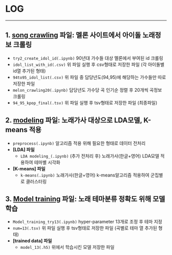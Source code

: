 # LOG
-----------------
## 1. [song crawling](https://github.com/jiminAn/Kpop_NLP_Project/tree/master/%EC%9D%B4%EC%9D%80%ED%9B%84/song%20crawling) 파일: 멜론 사이트에서 아이돌 노래정보 크롤링
  * `try2_create_idol_id(.ipynb)` 90년대 가수들 대상 멜론에서 부여된 id 크롤링
  * `idol_list_with_id(.csv)` 위 파일 실행 후 csv형태로 저장한 파일 (각 아이돌별 id열 추가된 형태)
  * `94to95_idol_list(.csv)` 위 파일 중 담당년도(94,95)에 해당하는 가수들만 따로 저장한 파일
  * `melon_crawling20(.ipynb)` 담당년도 가수당 곡 인기순 정렬 후 20개씩 곡정보 크롤링
  * `94_95_kpop_final(.tsv)` 위 파일 실행 후 tsv형태로 저장한 파일 (최종파일)
  

## 2. [modeling](https://github.com/jiminAn/Kpop_NLP_Project/tree/master/%EC%9D%B4%EC%9D%80%ED%9B%84/modeling) 파일: 노래가사 대상으로 LDA모델, K-means 적용
  * `preprocess(.ipynb)` 알고리즘 적용 위해 필요한 형태로 데이터 전처리  
  * **[LDA] 파일**
    * `LDA modeling_(.ipynb)` (추가 전처리 후) 노래가사(한글+영어) LDA모델 적용하여 테마별 시각화
  * **[K-means] 파일**
    * `k-means(.ipynb)` 노래가사(한글+영어) k-means알고리즘 적용하여 군집별로 클러스터링
    
    
## 3. [Model training](https://github.com/jiminAn/Kpop_NLP_Project/tree/master/%EC%9D%B4%EC%9D%80%ED%9B%84/Model%20training) 파일: 노래 테마분류 정확도 위해 모델 학습
  * `Model_training_try13(.ipynb)` hyper-parameter 13개로 조정 후 테마 지정
  * `num=13(.tsv)` 위 파일 실행 후 tsv형태로 저장한 파일 (곡별로 테마 열 추가된 형태)
  * **[trained data] 파일**
    * `model_13(.h5)` 위에서 학습시킨 모델 저장한 파일
